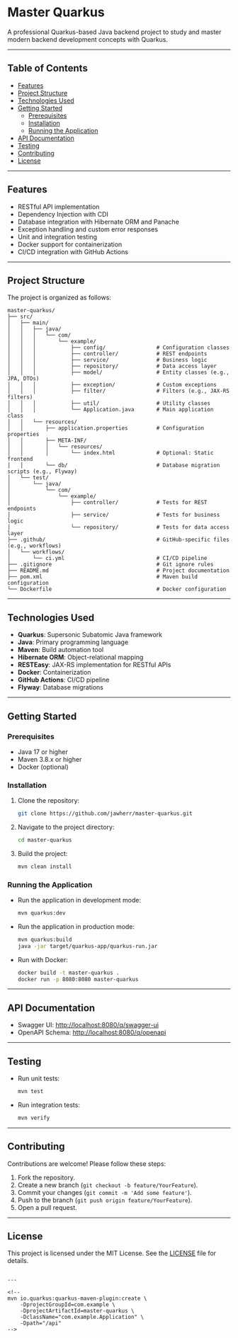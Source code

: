 # Master Quarkus

A professional Quarkus-based Java backend project to study and master modern backend development concepts with Quarkus.

---

## **Table of Contents**
- [Features](#features)
- [Project Structure](#project-structure)
- [Technologies Used](#technologies-used)
- [Getting Started](#getting-started)
  - [Prerequisites](#prerequisites)
  - [Installation](#installation)
  - [Running the Application](#running-the-application)
- [API Documentation](#api-documentation)
- [Testing](#testing)
- [Contributing](#contributing)
- [License](#license)

---

## **Features**
- RESTful API implementation
- Dependency Injection with CDI
- Database integration with Hibernate ORM and Panache
- Exception handling and custom error responses
- Unit and integration testing
- Docker support for containerization
- CI/CD integration with GitHub Actions

---

## **Project Structure**
The project is organized as follows:
```
master-quarkus/
├── src/
│   ├── main/
│   │   ├── java/
│   │   │   └── com/
│   │   │       └── example/
│   │   │           ├── config/                # Configuration classes
│   │   │           ├── controller/            # REST endpoints
│   │   │           ├── service/               # Business logic
│   │   │           ├── repository/            # Data access layer
│   │   │           ├── model/                 # Entity classes (e.g., JPA, DTOs)
│   │   │           ├── exception/             # Custom exceptions
│   │   │           ├── filter/                # Filters (e.g., JAX-RS filters)
│   │   │           ├── util/                  # Utility classes
│   │   │           └── Application.java       # Main application class
│   │   └── resources/
│   │       ├── application.properties         # Configuration properties
│   │       ├── META-INF/
│   │       │   └── resources/
│   │       │       └── index.html             # Optional: Static frontend
│   │       └── db/                            # Database migration scripts (e.g., Flyway)
│   └── test/
│       └── java/
│           └── com/
│               └── example/
│                   ├── controller/            # Tests for REST endpoints
│                   ├── service/               # Tests for business logic
│                   └── repository/            # Tests for data access layer
├── .github/                                   # GitHub-specific files (e.g., workflows)
│   └── workflows/
│       └── ci.yml                             # CI/CD pipeline
├── .gitignore                                 # Git ignore rules
├── README.md                                  # Project documentation
├── pom.xml                                    # Maven build configuration
└── Dockerfile                                 # Docker configuration
```

---

## **Technologies Used**
- **Quarkus**: Supersonic Subatomic Java framework
- **Java**: Primary programming language
- **Maven**: Build automation tool
- **Hibernate ORM**: Object-relational mapping
- **RESTEasy**: JAX-RS implementation for RESTful APIs
- **Docker**: Containerization
- **GitHub Actions**: CI/CD pipeline
- **Flyway**: Database migrations

---

## **Getting Started**

### **Prerequisites**
- Java 17 or higher
- Maven 3.8.x or higher
- Docker (optional)

### **Installation**
1. Clone the repository:
   ```bash
   git clone https://github.com/jawherr/master-quarkus.git
   ```
2. Navigate to the project directory:
   ```bash
   cd master-quarkus
   ```
3. Build the project:
   ```bash
   mvn clean install
   ```

### **Running the Application**
- Run the application in development mode:
  ```bash
  mvn quarkus:dev
  ```
- Run the application in production mode:
  ```bash
  mvn quarkus:build
  java -jar target/quarkus-app/quarkus-run.jar
  ```
- Run with Docker:
  ```bash
  docker build -t master-quarkus .
  docker run -p 8080:8080 master-quarkus
  ```

---

## **API Documentation**
- Swagger UI: [http://localhost:8080/q/swagger-ui](http://localhost:8080/q/swagger-ui)
- OpenAPI Schema: [http://localhost:8080/q/openapi](http://localhost:8080/q/openapi)

---

## **Testing**
- Run unit tests:
  ```bash
  mvn test
  ```
- Run integration tests:
  ```bash
  mvn verify
  ```

---

## **Contributing**
Contributions are welcome! Please follow these steps:
1. Fork the repository.
2. Create a new branch (`git checkout -b feature/YourFeature`).
3. Commit your changes (`git commit -m 'Add some feature'`).
4. Push to the branch (`git push origin feature/YourFeature`).
5. Open a pull request.

---

## **License**
This project is licensed under the MIT License. See the [LICENSE](LICENSE) file for details.
```

---

<!--
mvn io.quarkus:quarkus-maven-plugin:create \
    -DprojectGroupId=com.example \
    -DprojectArtifactId=master-quarkus \
    -DclassName="com.example.Application" \
    -Dpath="/api"
-->